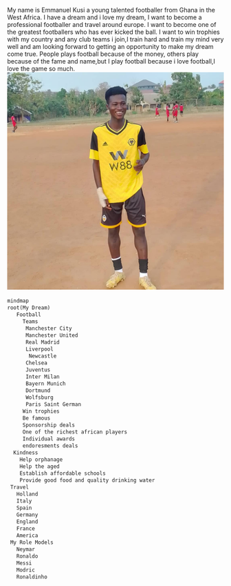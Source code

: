 My name is Emmanuel Kusi a young talented footballer from Ghana in the West Africa. I have a dream and i love my dream, I want to become a professional footballer and travel around europe. I want to become one of the greatest footballers who has ever kicked the ball. I want to win trophies with my country and any club teams i join,I train hard and train my mind very well and am looking forward to getting an opportunity to make my dream come true. People plays football because of the money, others play because of the fame and name,but I play football because i love football,I love the game so much.
![a photo of emmanuel playing football in a beautifull white tshirt](football.jpeg)

```mermaid
mindmap
root(My Dream)
   Football
     Teams
      Manchester City
      Manchester United
      Real Madrid
      Liverpool
       Newcastle
      Chelsea
      Juventus
      Inter Milan
      Bayern Munich
      Dortmund
      Wolfsburg
      Paris Saint German
     Win trophies
     Be famous
     Sponsorship deals
     One of the richest african players
     Individual awards
     endoresments deals
  Kindness
    Help orphanage
    Help the aged
    Establish affordable schools
    Provide good food and quality drinking water
 Travel
   Holland
   Italy
   Spain
   Germany
   England
   France
   America
 My Role Models
   Neymar
   Ronaldo
   Messi
   Modric
   Ronaldinho
```
